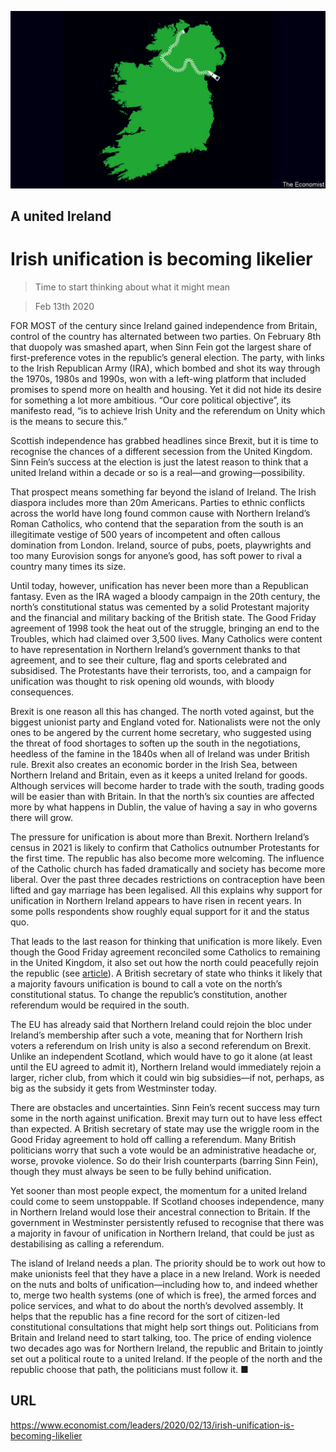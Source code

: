 ![](./images/20200215_LDD001_0.jpg)

## A united Ireland

# Irish unification is becoming likelier

> Time to start thinking about what it might mean

> Feb 13th 2020

FOR MOST of the century since Ireland gained independence from Britain, control of the country has alternated between two parties. On February 8th that duopoly was smashed apart, when Sinn Fein got the largest share of first-preference votes in the republic’s general election. The party, with links to the Irish Republican Army (IRA), which bombed and shot its way through the 1970s, 1980s and 1990s, won with a left-wing platform that included promises to spend more on health and housing. Yet it did not hide its desire for something a lot more ambitious. “Our core political objective”, its manifesto read, “is to achieve Irish Unity and the referendum on Unity which is the means to secure this.”

Scottish independence has grabbed headlines since Brexit, but it is time to recognise the chances of a different secession from the United Kingdom. Sinn Fein’s success at the election is just the latest reason to think that a united Ireland within a decade or so is a real—and growing—possibility.

That prospect means something far beyond the island of Ireland. The Irish diaspora includes more than 20m Americans. Parties to ethnic conflicts across the world have long found common cause with Northern Ireland’s Roman Catholics, who contend that the separation from the south is an illegitimate vestige of 500 years of incompetent and often callous domination from London. Ireland, source of pubs, poets, playwrights and too many Eurovision songs for anyone’s good, has soft power to rival a country many times its size.

Until today, however, unification has never been more than a Republican fantasy. Even as the IRA waged a bloody campaign in the 20th century, the north’s constitutional status was cemented by a solid Protestant majority and the financial and military backing of the British state. The Good Friday agreement of 1998 took the heat out of the struggle, bringing an end to the Troubles, which had claimed over 3,500 lives. Many Catholics were content to have representation in Northern Ireland’s government thanks to that agreement, and to see their culture, flag and sports celebrated and subsidised. The Protestants have their terrorists, too, and a campaign for unification was thought to risk opening old wounds, with bloody consequences.

Brexit is one reason all this has changed. The north voted against, but the biggest unionist party and England voted for. Nationalists were not the only ones to be angered by the current home secretary, who suggested using the threat of food shortages to soften up the south in the negotiations, heedless of the famine in the 1840s when all of Ireland was under British rule. Brexit also creates an economic border in the Irish Sea, between Northern Ireland and Britain, even as it keeps a united Ireland for goods. Although services will become harder to trade with the south, trading goods will be easier than with Britain. In that the north’s six counties are affected more by what happens in Dublin, the value of having a say in who governs there will grow.

The pressure for unification is about more than Brexit. Northern Ireland’s census in 2021 is likely to confirm that Catholics outnumber Protestants for the first time. The republic has also become more welcoming. The influence of the Catholic church has faded dramatically and society has become more liberal. Over the past three decades restrictions on contraception have been lifted and gay marriage has been legalised. All this explains why support for unification in Northern Ireland appears to have risen in recent years. In some polls respondents show roughly equal support for it and the status quo.

That leads to the last reason for thinking that unification is more likely. Even though the Good Friday agreement reconciled some Catholics to remaining in the United Kingdom, it also set out how the north could peacefully rejoin the republic (see [article](https://www.economist.com//briefing/2020/02/13/brexit-and-sinn-feins-success-boost-talk-of-irish-unification)). A British secretary of state who thinks it likely that a majority favours unification is bound to call a vote on the north’s constitutional status. To change the republic’s constitution, another referendum would be required in the south.

The EU has already said that Northern Ireland could rejoin the bloc under Ireland’s membership after such a vote, meaning that for Northern Irish voters a referendum on Irish unity is also a second referendum on Brexit. Unlike an independent Scotland, which would have to go it alone (at least until the EU agreed to admit it), Northern Ireland would immediately rejoin a larger, richer club, from which it could win big subsidies—if not, perhaps, as big as the subsidy it gets from Westminster today.

There are obstacles and uncertainties. Sinn Fein’s recent success may turn some in the north against unification. Brexit may turn out to have less effect than expected. A British secretary of state may use the wriggle room in the Good Friday agreement to hold off calling a referendum. Many British politicians worry that such a vote would be an administrative headache or, worse, provoke violence. So do their Irish counterparts (barring Sinn Fein), though they must always be seen to be fully behind unification.

Yet sooner than most people expect, the momentum for a united Ireland could come to seem unstoppable. If Scotland chooses independence, many in Northern Ireland would lose their ancestral connection to Britain. If the government in Westminster persistently refused to recognise that there was a majority in favour of unification in Northern Ireland, that could be just as destabilising as calling a referendum.

The island of Ireland needs a plan. The priority should be to work out how to make unionists feel that they have a place in a new Ireland. Work is needed on the nuts and bolts of unification—including how to, and indeed whether to, merge two health systems (one of which is free), the armed forces and police services, and what to do about the north’s devolved assembly. It helps that the republic has a fine record for the sort of citizen-led constitutional consultations that might help sort things out. Politicians from Britain and Ireland need to start talking, too. The price of ending violence two decades ago was for Northern Ireland, the republic and Britain to jointly set out a political route to a united Ireland. If the people of the north and the republic choose that path, the politicians must follow it. ■

## URL

https://www.economist.com/leaders/2020/02/13/irish-unification-is-becoming-likelier
